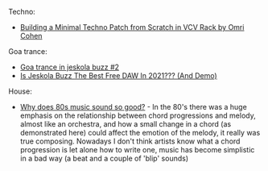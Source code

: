 Techno:
- [Building a Minimal Techno Patch from Scratch in VCV Rack by Omri Cohen](https://www.youtube.com/watch?v=YAPOOv_ynR8)

Goa trance:
- [Goa trance in jeskola buzz #2](https://www.youtube.com/watch?v=vlPmKbwXsmY)
- [Is Jeskola Buzz The Best Free DAW In 2021??? (And Demo)](https://www.youtube.com/watch?v=gLwWMfJLXcM)

House:
- [Why does 80s music sound so good?](https://www.youtube.com/watch?v=jav5xMqBWeY) - In the 80's there was a huge emphasis on the relationship between chord progressions and melody, almost like an orchestra, and how a small change in a chord (as demonstrated here) could affect the emotion of the melody, it really was true composing. Nowadays I don't think artists know what a chord progression is let alone how to write one, music has become simplistic in a bad way (a beat and a couple of 'blip' sounds)